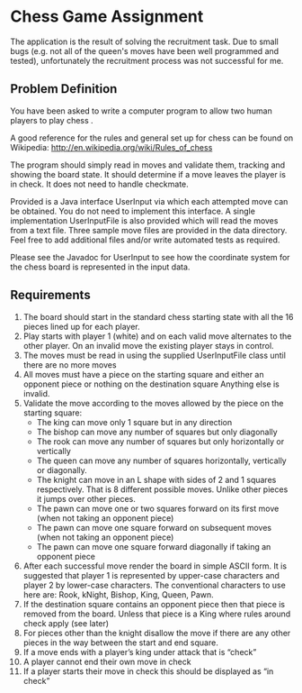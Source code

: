 # Chess Game Assignment
The application is the result of solving the recruitment task. Due to small bugs 
(e.g. not all of the queen's moves have been well programmed and tested), 
unfortunately the recruitment process was not successful for me.

## Problem Definition
You have been asked to write a computer program to allow two human players to play
chess .

A good reference for the rules and general set up for chess can be found on
Wikipedia:
http://en.wikipedia.org/wiki/Rules_of_chess

The program should simply read in moves and validate them, tracking and showing
the board state. It should determine if a move leaves the player is in check. It does
not need to handle checkmate.

Provided is a Java interface UserInput via which each attempted
move can be obtained. You do not need to implement this interface. A single
implementation UserInputFile is also provided which will read
the moves from a text file. Three sample move files are provided in the data
directory. Feel free to add additional files and/or write automated tests as required.

Please see the Javadoc for UserInput to see how the coordinate system for the chess
board is represented in the input data.

## Requirements
1. The board should start in the standard chess starting state with all the 16 pieces
lined up for each player.
2. Play starts with player 1 (white) and on each valid move alternates to the other
player. On an invalid move the existing player stays in control.
3. The moves must be read in using the supplied UserInputFile class until there
are no more moves
4. All moves must have a piece on the starting square and either an opponent
piece or nothing on the destination square Anything else is invalid.
5. Validate the move according to the moves allowed by the piece on the starting
square:
    - The king can move only 1 square but in any direction
    - The bishop can move any number of squares but only diagonally
    - The rook can move any number of squares but only horizontally or vertically
    - The queen can move any number of squares horizontally, vertically or diagonally.
    - The knight can move in an L shape with sides of 2 and 1 squares respectively. That is 8 different possible moves. Unlike other pieces it jumps over other pieces.
    - The pawn can move one or two squares forward on its first move (when not taking an opponent piece)
    - The pawn can move one square forward on subsequent moves (when not taking an opponent piece)
    - The pawn can move one square forward diagonally if taking an opponent piece
6. After each successful move render the board in simple ASCII form. It is
suggested that player 1 is represented by upper-case characters and player 2 by
lower-case characters. The conventional characters to use here are: Rook,
kNight, Bishop, King, Queen, Pawn.
7. If the destination square contains an opponent piece then that piece is removed
from the board. Unless that piece is a King where rules around check apply
(see later)
8. For pieces other than the knight disallow the move if there are any other pieces
in the way between the start and end square.
9. If a move ends with a player’s king under attack that is “check”
10. A player cannot end their own move in check
11. If a player starts their move in check this should be displayed as “in check”

